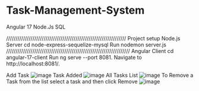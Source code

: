 # Task-Management-System
Angular 17
Node.Js
SQL

////////////////////////////////////////////////////////////////
Project setup
Node.js Server
cd node-express-sequelize-mysql
Run nodemon server.js
//////////////////////////////////////////////////////////////////
Angular Client
cd angular-17-client
Run ng serve --port 8081. Navigate to http://localhost:8081/.

Add Task
![image](https://github.com/user-attachments/assets/30875598-3070-40d5-82b0-e752947a960a)
Task Added
![image](https://github.com/user-attachments/assets/37dc7049-6e98-4c6e-898e-9714cc67498b)
All Tasks List
![image](https://github.com/user-attachments/assets/e55d5cb4-39ae-468c-a59b-c12216ae48ac)
To Remove a Task from the list select a task and then click Remove
![image](https://github.com/user-attachments/assets/e6aff37f-4ded-46f2-8067-47e12e00c536)

